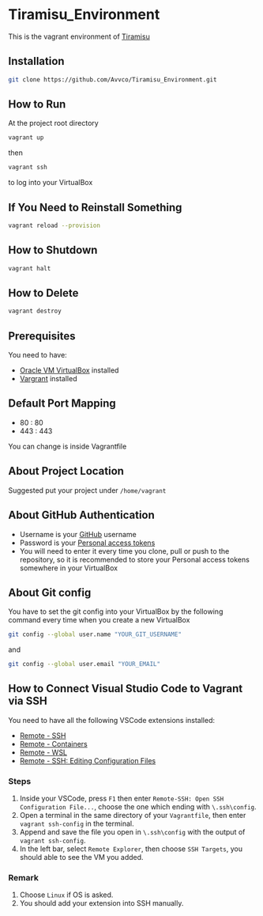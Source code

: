 # Tiramisu_Environment

This is the vagrant environment of [Tiramisu](https://github.com/Avvco/Tiramisu)

## Installation

``` bash
git clone https://github.com/Avvco/Tiramisu_Environment.git
```

## How to Run

At the project root directory

```bash
vagrant up
```

then

```bash
vagrant ssh
```

to log into your VirtualBox

## If You Need to Reinstall Something

```bash
vagrant reload --provision
```

## How to Shutdown

```bash
vagrant halt
```

## How to Delete

```bash
vagrant destroy
```

## Prerequisites

You need to have:

- [Oracle VM VirtualBox](https://www.virtualbox.org/wiki/Downloads) installed
- [Vargrant](https://www.vagrantup.com/downloads) installed

## Default Port Mapping

- 80 : 80
- 443 : 443

You can change is inside Vagrantfile

## About Project Location

Suggested put your project under `/home/vagrant`

## About GitHub Authentication

- Username is your [GitHub](https://github.com/) username
- Password is your [Personal access tokens](https://github.com/settings/tokens)
- You will need to enter it every time you clone, pull or push to the repository, so it is recommended to store your Personal access tokens somewhere in your VirtualBox

## About Git config

You have to set the git config into your VirtualBox by the following command every time when you create a new VirtualBox

```bash
git config --global user.name "YOUR_GIT_USERNAME"
```

and

```bash
git config --global user.email "YOUR_EMAIL"
```

## How to Connect Visual Studio Code to Vagrant via SSH

You need to have all the following VSCode extensions installed:

- [Remote - SSH](https://marketplace.visualstudio.com/items?itemName=ms-vscode-remote.remote-ssh)
- [Remote - Containers](https://marketplace.visualstudio.com/items?itemName=ms-vscode-remote.remote-containers)
- [Remote - WSL](https://marketplace.visualstudio.com/items?itemName=ms-vscode-remote.remote-wsl)
- [Remote - SSH: Editing Configuration Files](https://marketplace.visualstudio.com/items?itemName=ms-vscode-remote.remote-ssh-edit)

### Steps

1. Inside your VSCode, press `F1` then enter `Remote-SSH: Open SSH Configuration File...`, choose the one which ending with `\.ssh\config`.
2. Open a terminal in the same directory of your `Vagrantfile`, then enter `vagrant ssh-config` in the terminal.
3. Append and save the file you open in `\.ssh\config` with the output of `vagrant ssh-config`.
4. In the left bar, select `Remote Explorer`, then choose `SSH Targets`, you should able to see the VM you added.

### Remark

1. Choose `Linux` if OS is asked.
2. You should add your extension into SSH manually.
